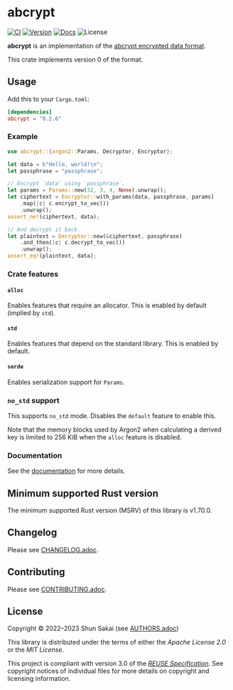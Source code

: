<!--
SPDX-FileCopyrightText: 2022 Shun Sakai

SPDX-License-Identifier: Apache-2.0 OR MIT
-->

# abcrypt

[![CI][ci-badge]][ci-url]
[![Version][version-badge]][version-url]
[![Docs][docs-badge]][docs-url]
![License][license-badge]

**abcrypt** is an implementation of the [abcrypt encrypted data format].

This crate implements version 0 of the format.

## Usage

Add this to your `Cargo.toml`:

```toml
[dependencies]
abcrypt = "0.2.6"
```

### Example

```rust
use abcrypt::{argon2::Params, Decryptor, Encryptor};

let data = b"Hello, world!\n";
let passphrase = "passphrase";

// Encrypt `data` using `passphrase`.
let params = Params::new(32, 3, 4, None).unwrap();
let ciphertext = Encryptor::with_params(data, passphrase, params)
    .map(|c| c.encrypt_to_vec())
    .unwrap();
assert_ne!(ciphertext, data);

// And decrypt it back.
let plaintext = Decryptor::new(&ciphertext, passphrase)
    .and_then(|c| c.decrypt_to_vec())
    .unwrap();
assert_eq!(plaintext, data);
```

### Crate features

#### `alloc`

Enables features that require an allocator. This is enabled by default (implied
by `std`).

#### `std`

Enables features that depend on the standard library. This is enabled by
default.

#### `serde`

Enables serialization support for `Params`.

### `no_std` support

This supports `no_std` mode. Disables the `default` feature to enable this.

Note that the memory blocks used by Argon2 when calculating a derived key is
limited to 256 KiB when the `alloc` feature is disabled.

### Documentation

See the [documentation][docs-url] for more details.

## Minimum supported Rust version

The minimum supported Rust version (MSRV) of this library is v1.70.0.

## Changelog

Please see [CHANGELOG.adoc].

## Contributing

Please see [CONTRIBUTING.adoc].

## License

Copyright &copy; 2022&ndash;2023 Shun Sakai (see [AUTHORS.adoc])

This library is distributed under the terms of either the _Apache License 2.0_
or the _MIT License_.

This project is compliant with version 3.0 of the [_REUSE Specification_]. See
copyright notices of individual files for more details on copyright and
licensing information.

[ci-badge]: https://img.shields.io/github/actions/workflow/status/sorairolake/abcrypt/CI.yaml?branch=develop&label=CI&logo=github&style=for-the-badge
[ci-url]: https://github.com/sorairolake/abcrypt/actions?query=branch%3Adevelop+workflow%3ACI++
[version-badge]: https://img.shields.io/crates/v/abcrypt?style=for-the-badge
[version-url]: https://crates.io/crates/abcrypt
[docs-badge]: https://img.shields.io/docsrs/abcrypt?label=Docs.rs&logo=docsdotrs&style=for-the-badge
[docs-url]: https://docs.rs/abcrypt
[license-badge]: https://img.shields.io/crates/l/abcrypt?style=for-the-badge
[abcrypt encrypted data format]: ../../docs/FORMAT.adoc
[CHANGELOG.adoc]: CHANGELOG.adoc
[CONTRIBUTING.adoc]: ../../CONTRIBUTING.adoc
[AUTHORS.adoc]: ../../AUTHORS.adoc
[_REUSE Specification_]: https://reuse.software/spec/

